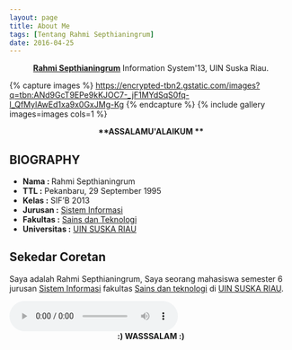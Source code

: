 ```yaml
---
layout: page
title: About Me
tags: [Tentang Rahmi Septhianingrum]
date: 2016-04-25
---
```

    
<center><a href="https://www.facebook.com/jaay.ddickdhasterlhy"><b>Rahmi Septhianingrum</b></a> Information System'13, UIN Suska Riau.</center>


{% capture images %}
    https://encrypted-tbn2.gstatic.com/images?q=tbn:ANd9GcT9EPe9kKJOC7-_jF1MYdSqS0fq-l_QfMylAwEd1xa9x0GxJMg-Kg
{% endcapture %}
{% include gallery images=images cols=1 %}

<center><b> **ASSALAMU'ALAIKUM ** </b></center>

## <b> BIOGRAPHY </b>
* <b>Nama : </b> Rahmi Septhianingrum
* <b>TTL :</b> Pekanbaru, 29 September 1995
* <b>Kelas :</b> SIF’B 2013
* <b>Jurusan :</b> <a href="http://sif.uin-suska.ac.id">Sistem Informasi</a>
* <b>Fakultas :</b> <a href="http://fst.uin-suska.ac.id">Sains dan Teknologi</a>
* <b>Universitas :</b> <a href="htpp://uin-suska.ac.id">UIN SUSKA RIAU</a>


## <b> Sekedar Coretan </b>

Saya adalah Rahmi Septhianingrum, Saya seorang mahasiswa semester 6 jurusan <a href="http://sif.uin-suska.ac.id">Sistem Informasi</a> fakultas <a href="http://fst.uin-suska.ac.id/">Sains dan teknologi</a> di <a href="htpp://uin-suska.ac.id/">UIN SUSKA RIAU</a>. 

<audio controls autoplay> 
<source src="http://RAHMI09.github.io/Edcoustic - Muhasabah Cinta.mp3" type="audio/wav"> 
<source src="http://RAHMI09.github.io/Edcoustic - Muhasabah Cinta.mp3" type="audio/mpeg"> 
</audio>
      
<center><b> :) WASSSALAM :) </b></center>
